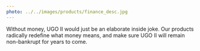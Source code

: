 ```yaml
---
photo: ../../images/products/finance_desc.jpg
---
```


Without money, UGO II would just be an elaborate inside joke. Our products radically redefine what money means, and make sure UGO II will remain non-bankrupt for years to come.
